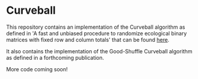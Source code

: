# Curveball

This repository contains an implementation of the Curveball algorithm as defined in 
'A fast and unbiased procedure to randomize ecological binary matrices with fixed row and column totals' that can be found [here](http://www.nature.com/ncomms/2014/140611/ncomms5114/abs/ncomms5114.html). 

It also contains the implementation of the Good-Shuffle Curveball algorithm as defined in a forthcoming publication. 

More code coming soon!